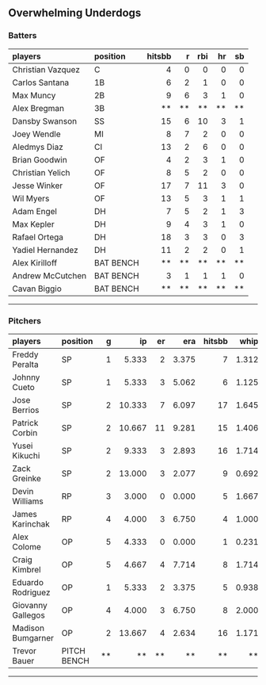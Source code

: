 ## Overwhelming Underdogs

### Batters

 
|players           |position  | hitsbb|  r| rbi| hr| sb| 
|:-----------------|:---------|------:|--:|---:|--:|--:| 
|Christian Vazquez |C         |      4|  0|   0|  0|  0| 
|Carlos Santana    |1B        |      6|  2|   1|  0|  0| 
|Max Muncy         |2B        |      9|  6|   3|  1|  0| 
|Alex Bregman      |3B        |     **| **|  **| **| **| 
|Dansby Swanson    |SS        |     15|  6|  10|  3|  1| 
|Joey Wendle       |MI        |      8|  7|   2|  0|  0| 
|Aledmys Diaz      |CI        |     13|  2|   6|  0|  0| 
|Brian Goodwin     |OF        |      4|  2|   3|  1|  0| 
|Christian Yelich  |OF        |      8|  5|   2|  0|  0| 
|Jesse Winker      |OF        |     17|  7|  11|  3|  0| 
|Wil Myers         |OF        |     13|  5|   3|  1|  1| 
|Adam Engel        |DH        |      7|  5|   2|  1|  3| 
|Max Kepler        |DH        |      9|  4|   3|  1|  0| 
|Rafael Ortega     |DH        |     18|  3|   3|  0|  3| 
|Yadiel Hernandez  |DH        |     11|  2|   2|  0|  1| 
|Alex Kirilloff    |BAT BENCH |     **| **|  **| **| **| 
|Andrew McCutchen  |BAT BENCH |      3|  1|   1|  1|  0| 
|Cavan Biggio      |BAT BENCH |     **| **|  **| **| **| 


* * *

### Pitchers

 
|players           |position    |  g|     ip| er|   era| hitsbb|  whip| so|  w| sv| 
|:-----------------|:-----------|--:|------:|--:|-----:|------:|-----:|--:|--:|--:| 
|Freddy Peralta    |SP          |  1|  5.333|  2| 3.375|      7| 1.312|  8|  1|  0| 
|Johnny Cueto      |SP          |  1|  5.333|  3| 5.062|      6| 1.125|  3|  0|  0| 
|Jose Berrios      |SP          |  2| 10.333|  7| 6.097|     17| 1.645|  9|  0|  0| 
|Patrick Corbin    |SP          |  2| 10.667| 11| 9.281|     15| 1.406| 10|  0|  0| 
|Yusei Kikuchi     |SP          |  2|  9.333|  3| 2.893|     16| 1.714| 11|  0|  0| 
|Zack Greinke      |SP          |  2| 13.000|  3| 2.077|      9| 0.692| 10|  1|  0| 
|Devin Williams    |RP          |  3|  3.000|  0| 0.000|      5| 1.667|  5|  0|  1| 
|James Karinchak   |RP          |  4|  4.000|  3| 6.750|      4| 1.000|  3|  0|  0| 
|Alex Colome       |OP          |  5|  4.333|  0| 0.000|      1| 0.231|  1|  0|  4| 
|Craig Kimbrel     |OP          |  5|  4.667|  4| 7.714|      8| 1.714|  6|  0|  0| 
|Eduardo Rodriguez |OP          |  1|  5.333|  2| 3.375|      5| 0.938|  8|  0|  0| 
|Giovanny Gallegos |OP          |  4|  4.000|  3| 6.750|      8| 2.000|  4|  0|  1| 
|Madison Bumgarner |OP          |  2| 13.667|  4| 2.634|     16| 1.171| 11|  0|  0| 
|Trevor Bauer      |PITCH BENCH | **|     **| **|    **|     **|    **| **| **| **| 


* * *


